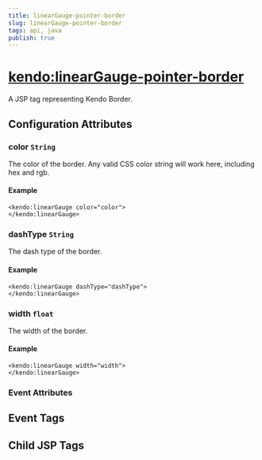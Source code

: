```yaml
---
title: linearGauge-pointer-border
slug: linearGauge-pointer-border
tags: api, java
publish: true
---
```


# <kendo:linearGauge-pointer-border>
A JSP tag representing Kendo Border.

## Configuration Attributes


### color `String`

The color of the border.
Any valid CSS color string will work here, including hex and rgb.

#### Example
    <kendo:linearGauge color="color">
    </kendo:linearGauge>



### dashType `String`

The dash type of the border.

#### Example
    <kendo:linearGauge dashType="dashType">
    </kendo:linearGauge>



### width `float`

The width of the border.

#### Example
    <kendo:linearGauge width="width">
    </kendo:linearGauge>



### Event Attributes

## Event Tags


## Child JSP Tags

